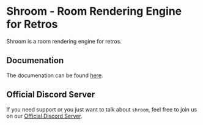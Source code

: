 # Shroom - Room Rendering Engine for Retros

Shroom is a room rendering engine for retros.

## Documenation

The documenation can be found [here](https://jankuss.github.io/shroom/docs/).

## Official Discord Server

If you need support or you just want to talk about `shroom`, feel free to join us on our [Official Discord Server](https://discord.gg/SazkYzhsru).
